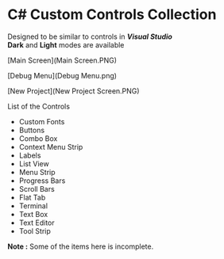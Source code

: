 # C# **Custom** Controls Collection

Designed to be similar to controls in ***Visual Studio***\
**Dark** and **Light** modes are available

[Main Screen](Main Screen.PNG)

[Debug Menu](Debug Menu.png)

[New Project](New Project Screen.PNG)

List of the Controls
 - Custom Fonts
 - Buttons
 - Combo Box
 - Context Menu Strip
 - Labels
 - List View
 - Menu Strip
 - Progress Bars
 - Scroll Bars
 - Flat Tab
 - Terminal
 - Text Box
 - Text Editor
 - Tool Strip

**Note :** Some of the items here is incomplete.

